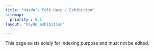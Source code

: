 ```yaml
---
title: "Haydn’s Folk Harp / Exhibition"
sitemap:
  priority : 0.1
layout: "haydn_exhibition"

---
```

This page exists solely for indexing purpose and must not be edited.
